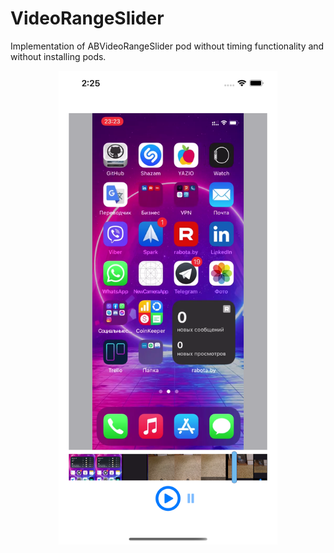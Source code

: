 # VideoRangeSlider

Implementation of ABVideoRangeSlider pod without timing functionality and without installing pods.

<p align="center">
  <img src="https://github.com/karimov8899/VideoRangeSlider/blob/main/Simulator%20Screen%20Shot%20-%20iPhone%2012%20Pro%20Max%20-%202021-04-26%20at%2014.25.08.png" width="350" title="hover text"> 
</p>
